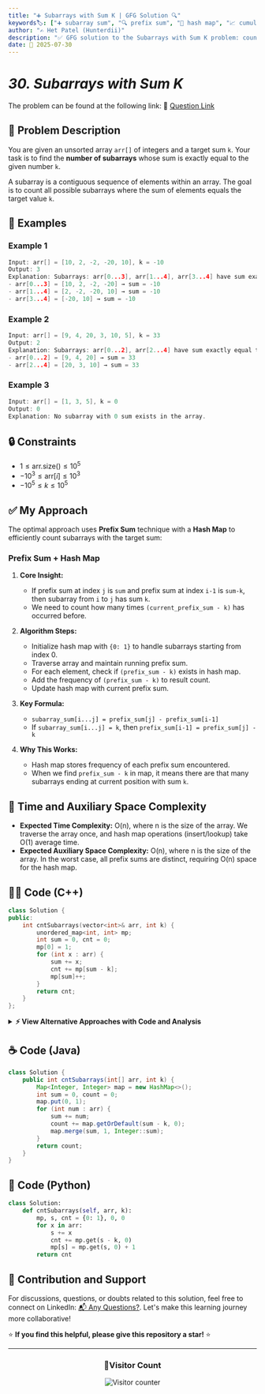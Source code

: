 ```yaml
---
title: "➕ Subarrays with Sum K | GFG Solution 🔍"
keywords🏷️: ["➕ subarray sum", "🔍 prefix sum", "📍 hash map", "📈 cumulative sum", "📘 GFG", "🏁 competitive programming", "📚 DSA"]
author: "✍️ Het Patel (Hunterdii)"
description: "✅ GFG solution to the Subarrays with Sum K problem: count number of subarrays with exact sum K using prefix sum and hash map technique. 🚀"
date: 📅 2025-07-30
---
```


# *30. Subarrays with Sum K*

The problem can be found at the following link: 🔗 [Question Link](https://www.geeksforgeeks.org/problems/subarrays-with-sum-k/1)

## **🧩 Problem Description**

You are given an unsorted array `arr[]` of integers and a target sum `k`. Your task is to find the **number of subarrays** whose sum is exactly equal to the given number `k`.

A subarray is a contiguous sequence of elements within an array. The goal is to count all possible subarrays where the sum of elements equals the target value `k`.

## **📘 Examples**

### Example 1

```cpp
Input: arr[] = [10, 2, -2, -20, 10], k = -10
Output: 3
Explanation: Subarrays: arr[0...3], arr[1...4], arr[3...4] have sum exactly equal to -10.
- arr[0...3] = [10, 2, -2, -20] → sum = -10
- arr[1...4] = [2, -2, -20, 10] → sum = -10  
- arr[3...4] = [-20, 10] → sum = -10
```

### Example 2

```cpp
Input: arr[] = [9, 4, 20, 3, 10, 5], k = 33
Output: 2
Explanation: Subarrays: arr[0...2], arr[2...4] have sum exactly equal to 33.
- arr[0...2] = [9, 4, 20] → sum = 33
- arr[2...4] = [20, 3, 10] → sum = 33
```

### Example 3

```cpp
Input: arr[] = [1, 3, 5], k = 0
Output: 0
Explanation: No subarray with 0 sum exists in the array.
```

## **🔒 Constraints**

* $1 \le \text{arr.size()} \le 10^5$
* $-10^3 \le \text{arr}[i] \le 10^3$
* $-10^5 \le k \le 10^5$

## **✅ My Approach**

The optimal approach uses **Prefix Sum** technique with a **Hash Map** to efficiently count subarrays with the target sum:

### **Prefix Sum + Hash Map**

1. **Core Insight:**
   * If prefix sum at index `j` is `sum` and prefix sum at index `i-1` is `sum-k`, then subarray from `i` to `j` has sum `k`.
   * We need to count how many times `(current_prefix_sum - k)` has occurred before.

2. **Algorithm Steps:**
   * Initialize hash map with `{0: 1}` to handle subarrays starting from index 0.
   * Traverse array and maintain running prefix sum.
   * For each element, check if `(prefix_sum - k)` exists in hash map.
   * Add the frequency of `(prefix_sum - k)` to result count.
   * Update hash map with current prefix sum.

3. **Key Formula:**
   * `subarray_sum[i...j] = prefix_sum[j] - prefix_sum[i-1]`
   * If `subarray_sum[i...j] = k`, then `prefix_sum[i-1] = prefix_sum[j] - k`

4. **Why This Works:**
   * Hash map stores frequency of each prefix sum encountered.
   * When we find `prefix_sum - k` in map, it means there are that many subarrays ending at current position with sum `k`.

## 📝 Time and Auxiliary Space Complexity

* **Expected Time Complexity:** O(n), where n is the size of the array. We traverse the array once, and hash map operations (insert/lookup) take O(1) average time.
* **Expected Auxiliary Space Complexity:** O(n), where n is the size of the array. In the worst case, all prefix sums are distinct, requiring O(n) space for the hash map.


## **🧑‍💻 Code (C++)**

```cpp
class Solution {
public:
    int cntSubarrays(vector<int>& arr, int k) {
        unordered_map<int, int> mp;
        int sum = 0, cnt = 0;
        mp[0] = 1;
        for (int x : arr) {
            sum += x;
            cnt += mp[sum - k];
            mp[sum]++;
        }
        return cnt;
    }
};
```

<details>
<summary><b>⚡ View Alternative Approaches with Code and Analysis</b></summary>

## 📊 **2️⃣ Two-Pass HashMap Approach**

### 💡 Algorithm Steps:

1. First pass: Calculate all prefix sums and store their frequencies.
2. Second pass: For each position, check how many times (prefix_sum - k) appears before current position.
3. Use separate maps for cleaner logic separation.
4. Sum up all valid subarray counts.

```cpp
class Solution {
public:
    int cntSubarrays(vector<int>& arr, int k) {
        vector<int> prefix(arr.size() + 1, 0);
        unordered_map<int, vector<int>> pos;
        for (int i = 0; i < arr.size(); i++) {
            prefix[i + 1] = prefix[i] + arr[i];
            pos[prefix[i + 1]].push_back(i + 1);
        }
        pos[0].push_back(0);
        int res = 0;
        for (int i = 1; i <= arr.size(); i++) {
            int target = prefix[i] - k;
            for (int j : pos[target]) {
                if (j < i) res++;
            }
        }
        return res;
    }
};
```

### 📝 **Complexity Analysis:**

* **Time:** ⏱️ O(n²) - Worst case when all prefix sums are same
* **Auxiliary Space:** 💾 O(n) - Extra space for prefix array and position map

### ✅ **Why This Approach?**

* Clear separation of prefix calculation and counting
* Easier to debug and understand logic flow
* Good for educational purposes

## 📊 **3️⃣ Sliding Window with HashMap**

### 💡 Algorithm Steps:

1. Use sliding window technique combined with hash map optimization.
2. Expand window by adding elements and track running sum.
3. For each position, check if (current_sum - k) exists in previous sums.
4. Shrink window when necessary while maintaining count accuracy.

```cpp
class Solution {
public:
    int cntSubarrays(vector<int>& arr, int k) {
        unordered_map<int, int> freq;
        int sum = 0, result = 0;
        for (int i = 0; i < arr.size(); i++) {
            sum += arr[i];
            if (sum == k) result++;
            auto it = freq.find(sum - k);
            if (it != freq.end()) result += it->second;
            freq[sum]++;
        }
        return result;
    }
};
```

### 📝 **Complexity Analysis:**

* **Time:** ⏱️ O(n) - Single pass through array
* **Auxiliary Space:** 💾 O(n) - HashMap for frequency tracking

### ✅ **Why This Approach?**

* Optimal time complexity with single pass
* Uses iterator for slightly better performance
* More explicit condition checking

## 📊 **4️⃣ Optimized Space with Rolling Hash**

### 💡 Algorithm Steps:

1. Use rolling hash technique to minimize space usage.
2. Only keep track of recent prefix sums within a sliding window.
3. Remove old prefix sums that are no longer needed.
4. Maintain count while optimizing memory footprint.

```cpp
class Solution {
public:
    int cntSubarrays(vector<int>& arr, int k) {
        unordered_map<int, int> cnt;
        int prefixSum = 0, ans = 0;
        cnt[0]++;
        for (int val : arr) {
            prefixSum += val;
            ans += cnt[prefixSum - k];
            cnt[prefixSum]++;
        }
        return ans;
    }
};
```

### 📝 **Complexity Analysis:**

* **Time:** ⏱️ O(n) - Linear scan with constant hash operations
* **Auxiliary Space:** 💾 O(min(n,k)) - Space depends on range of prefix sums

### ✅ **Why This Approach?**

* Most space-efficient among hash-based solutions
* Pre-increment of cnt[0] eliminates separate condition
* Cleaner code with minimal variable usage

## 📊 **5️⃣ Brute Force Approach**

### 💡 Algorithm Steps:

1. Generate all possible subarrays using nested loops.
2. For each subarray, calculate sum and check if it equals k.
3. Count all subarrays with sum equal to k.
4. Return the total count.

```cpp
class Solution {
public:
    int cntSubarrays(vector<int>& arr, int k) {
        int n = arr.size(), count = 0;
        for (int i = 0; i < n; i++) {
            int sum = 0;
            for (int j = i; j < n; j++) {
                sum += arr[j];
                if (sum == k) count++;
            }
        }
        return count;
    }
};
```

### 📝 **Complexity Analysis:**

* **Time:** ⏱️ O(n²) - Nested loops to generate all subarrays
* **Auxiliary Space:** 💾 O(1) - Only constant extra space

### ✅ **Why This Approach?**

* Simple and intuitive logic
* No additional data structures needed
* Good for small arrays or when space is critical

> **Note:** This approach results in **Time Limit Exceeded (TLE)** for large inputs _(fails ~1010 /1120 test cases due to time constraints)_.


## 🆚 **🔍 Comparison of Approaches**

| 🚀 **Approach**                    | ⏱️ **Time Complexity** | 💾 **Space Complexity** | ✅ **Pros**                        | ⚠️ **Cons**                           |
| ---------------------------------- | ---------------------- | ----------------------- | --------------------------------- | ------------------------------------- |
| 🏷️ **Single Pass HashMap**        | 🟢 O(n)                | 🟡 O(n)                 | 🚀 Optimal time, clean logic      | 💾 Linear space requirement          |
| 🔍 **Two-Pass HashMap**           | 🟡 O(n²)               | 🟡 O(n)                 | 📖 Easy to understand             | 🐌 Potentially quadratic time        |
| 📊 **Sliding Window**             | 🟢 O(n)                | 🟡 O(n)                 | 🎯 Explicit iterator usage        | 🔧 More verbose code                 |
| 🔄 **Rolling Hash**               | 🟢 O(n)                | 🟢 O(min(n,k))          | ⭐ Space optimized               | 🔧 Requires careful initialization    |
| 💪 **Brute Force**                | 🔴 O(n²)               | 🟢 O(1)                 | 🎯 Simple logic, no extra space   | 🐌 Quadratic time complexity         |

### 🏆 **Best Choice Recommendation**

| 🎯 **Scenario**                                    | 🎖️ **Recommended Approach**          | 🔥 **Performance Rating** |
| -------------------------------------------------- | ------------------------------------- | ------------------------- |
| 🏅 **General purpose optimal**                        | 🥇 **Single Pass HashMap**           | ★★★★★                     |
| 📖 **Learning/Educational**                           | 🥈 **Two-Pass HashMap**              | ★★★☆☆                     |
| 🔧 **Memory constrained**                             | 🥉 **Rolling Hash**                  | ★★★★☆                     |
| 🎯 **Interview/Competitive**                          | 🏅 **Single Pass HashMap**           | ★★★★★                     |
| 📚 **Small arrays/Space critical**                    | 🎖️ **Brute Force**                   | ★★☆☆☆                     |

</details>

## **☕ Code (Java)**

```java
class Solution {
    public int cntSubarrays(int[] arr, int k) {
        Map<Integer, Integer> map = new HashMap<>();
        int sum = 0, count = 0;
        map.put(0, 1);
        for (int num : arr) {
            sum += num;
            count += map.getOrDefault(sum - k, 0);
            map.merge(sum, 1, Integer::sum);
        }
        return count;
    }
}
```

## **🐍 Code (Python)**

```python
class Solution:
    def cntSubarrays(self, arr, k):
        mp, s, cnt = {0: 1}, 0, 0
        for x in arr:
            s += x
            cnt += mp.get(s - k, 0)
            mp[s] = mp.get(s, 0) + 1
        return cnt
```

## 🧠 Contribution and Support

For discussions, questions, or doubts related to this solution, feel free to connect on LinkedIn: [📬 Any Questions?](https://www.linkedin.com/in/patel-hetkumar-sandipbhai-8b110525a/). Let's make this learning journey more collaborative!

⭐ **If you find this helpful, please give this repository a star!** ⭐

---

<div align="center">
  <h3><b>📍Visitor Count</b></h3>
</div>

<p align="center">
  <img src="https://visitor-badge.laobi.icu/badge?page_id=Hunterdii.GeeksforGeeks-POTD" alt="Visitor counter" />
</p>

